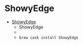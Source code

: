 # ShowyEdge
- [ShowyEdge](https://pqrs.org/osx/ShowyEdge/)
  -    ShowyEdge
  - 
  - `brew cask install ShowyEdge`
